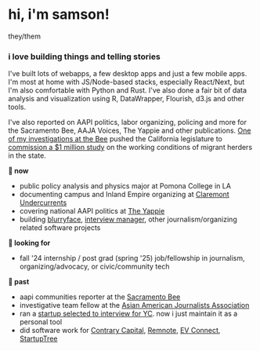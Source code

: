 # hi, i'm samson!

they/them

### i love building things and telling stories

I've built lots of webapps, a few desktop apps and just a few mobile apps. I'm most at home with JS/Node-based stacks, especially React/Next, but I'm also comfortable with Python and Rust. I've also done a fair bit of data analysis and visualization using R, DataWrapper, Flourish, d3.js and other tools.

I've also reported on AAPI politics, labor organizing, policing and more for the Sacramento Bee, AAJA Voices, The Yappie and other publications. [One of my investigations at the Bee](https://www.sacbee.com/news/local/article276812896.html) pushed the California legislature to [commission a $1 million study](https://www.sacbee.com/news/politics-government/capitol-alert/article278874669.html) on the working conditions of migrant herders in the state.

**🌹 now**

- public policy analysis and physics major at Pomona College in LA
- documenting campus and Inland Empire organizing at [Claremont Undercurrents](claremontundercurrents.com)
- covering national AAPI politics at [The Yappie](https://theyappie.com/)
- building [blurryface](https://github.com/wwsalmon/blurryface), [interview manager](https://github.com/wwsalmon/interview-manager), other journalism/organizing related software projects

**🌱 looking for**

- fall '24 internship / post grad (spring '25) job/fellowship in journalism, organizing/advocacy, or civic/community tech

**🌅 past**

- aapi communities reporter at the [Sacramento Bee](https://www.sacbee.com/profile/275881366)
- investigative team fellow at the [Asian American Journalists Association](https://objectivejournalism.org/2022/08/journalism-awards-lack-diverse-judges/)
- ran a [startup selected to interview for YC](https://postulate.us/). now i just maintain it as a personal tool
- did software work for [Contrary Capital](https://contrarycap.com/), [Remnote](https://www.remnote.io/), [EV Connect](https://github.com/wwsalmon/wwsalmon/blob/master/evconnect.com), [StartupTree](https://www.startuptree.co/)
